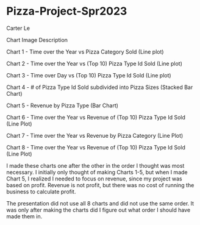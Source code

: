 # Pizza-Project-Spr2023
Carter Le


Chart Image Description


Chart 1 - Time over the Year vs Pizza Category Sold (Line plot) 

Chart 2 - Time over the Year vs (Top 10) Pizza Type Id Sold (Line plot)

Chart 3 - Time over Day vs (Top 10) Pizza Type Id Sold (Line plot) 

Chart 4 - # of Pizza Type Id Sold subdivided into Pizza Sizes (Stacked Bar Chart) 

Chart 5 - Revenue by Pizza Type (Bar Chart)

Chart 6 - Time over the Year vs Revenue of (Top 10) Pizza Type Id Sold (Line Plot)

Chart 7 - Time over the Year vs Revenue by Pizza Category (Line Plot)

Chart 8 - Time over the Year vs Revenue of (Top 10) Pizza Type Id Sold (Line Plot)




I made these charts one after the other in the order I thought was most necessary. I initially only thought of making Charts 1-5, but when I made Chart 5, I realized I needed to focus on revenue, since my project was based on profit. Revenue is not profit, but there was no cost of running the business to calculate profit. 

The presentation did not use all 8 charts and did not use the same order. It was only after making the charts did I figure out what order I should have made them in. 
